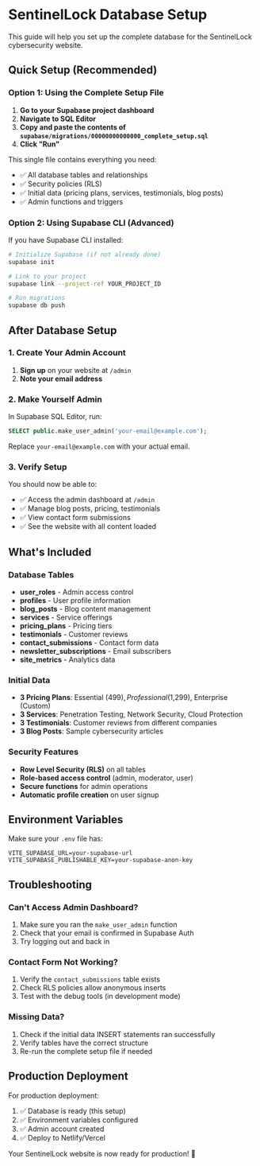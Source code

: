 # SentinelLock Database Setup

This guide will help you set up the complete database for the SentinelLock cybersecurity website.

## Quick Setup (Recommended)

### Option 1: Using the Complete Setup File

1. **Go to your Supabase project dashboard**
2. **Navigate to SQL Editor**
3. **Copy and paste the contents of `supabase/migrations/00000000000000_complete_setup.sql`**
4. **Click "Run"**

This single file contains everything you need:
- ✅ All database tables and relationships
- ✅ Security policies (RLS)
- ✅ Initial data (pricing plans, services, testimonials, blog posts)
- ✅ Admin functions and triggers

### Option 2: Using Supabase CLI (Advanced)

If you have Supabase CLI installed:

```bash
# Initialize Supabase (if not already done)
supabase init

# Link to your project
supabase link --project-ref YOUR_PROJECT_ID

# Run migrations
supabase db push
```

## After Database Setup

### 1. Create Your Admin Account

1. **Sign up** on your website at `/admin`
2. **Note your email address**

### 2. Make Yourself Admin

In Supabase SQL Editor, run:

```sql
SELECT public.make_user_admin('your-email@example.com');
```

Replace `your-email@example.com` with your actual email.

### 3. Verify Setup

You should now be able to:
- ✅ Access the admin dashboard at `/admin`
- ✅ Manage blog posts, pricing, testimonials
- ✅ View contact form submissions
- ✅ See the website with all content loaded

## What's Included

### Database Tables
- **user_roles** - Admin access control
- **profiles** - User profile information
- **blog_posts** - Blog content management
- **services** - Service offerings
- **pricing_plans** - Pricing tiers
- **testimonials** - Customer reviews
- **contact_submissions** - Contact form data
- **newsletter_subscriptions** - Email subscribers
- **site_metrics** - Analytics data

### Initial Data
- **3 Pricing Plans**: Essential ($499), Professional ($1,299), Enterprise (Custom)
- **3 Services**: Penetration Testing, Network Security, Cloud Protection
- **3 Testimonials**: Customer reviews from different companies
- **3 Blog Posts**: Sample cybersecurity articles

### Security Features
- **Row Level Security (RLS)** on all tables
- **Role-based access control** (admin, moderator, user)
- **Secure functions** for admin operations
- **Automatic profile creation** on user signup

## Environment Variables

Make sure your `.env` file has:

```env
VITE_SUPABASE_URL=your-supabase-url
VITE_SUPABASE_PUBLISHABLE_KEY=your-supabase-anon-key
```

## Troubleshooting

### Can't Access Admin Dashboard?
1. Make sure you ran the `make_user_admin` function
2. Check that your email is confirmed in Supabase Auth
3. Try logging out and back in

### Contact Form Not Working?
1. Verify the `contact_submissions` table exists
2. Check RLS policies allow anonymous inserts
3. Test with the debug tools (in development mode)

### Missing Data?
1. Check if the initial data INSERT statements ran successfully
2. Verify tables have the correct structure
3. Re-run the complete setup file if needed

## Production Deployment

For production deployment:
1. ✅ Database is ready (this setup)
2. ✅ Environment variables configured
3. ✅ Admin account created
4. ✅ Deploy to Netlify/Vercel

Your SentinelLock website is now ready for production! 🚀